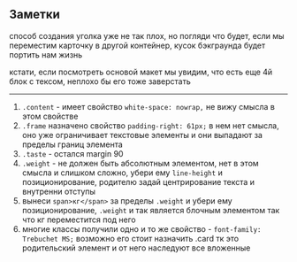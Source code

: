 ## Заметки

способ создания уголка уже не так плох, но погляди что будет, если мы переместим карточку в другой контейнер, кусок бэкграунда будет портить нам жизнь

кстати, если посмотреть основой макет мы увидим, что есть еще 4й блок с тексом, неплохо бы его тоже заверстать

------------------------------
1. `.content` - имеет свойство `white-space: nowrap,` не вижу смысла в этом свойстве 
2. `.frame` назначено свойство `padding-right: 61px;` в нем нет смысла, оно уже ограничивает текстовые элементы и они выпадают за пределы границ элемента
3. `.taste` - остался margin 90
4. `.weight` - не должен быть абсолютным элементом, нет в этом смысла и слишком сложно, убери ему `line-height` и позиционирование, родителю задай центрирование текста и внутренни отступы
5. вынеси `span>кг</span>` за пределы `.weight` и убери ему позиционирование, `.weight` и так является блочным элементом так что кг переместится под него
6. многие классы получили одно и то же свойство - `font-family: Trebuchet MS;` возможно его стоит назначить .card тк это родительский элемент и от него наследуют все вложенные
